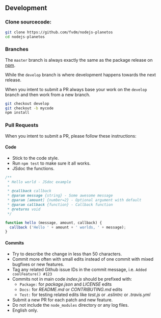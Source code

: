 Development
-----------

### Clone sourcecode:

```bash
git clone https://github.com/fvdm/nodejs-planetos
cd nodejs-planetos
```

### Branches

The `master` branch is always exactly the same as the package release on [npm](https://www.npmjs.com/package/planetos).

While the `develop` branch is where development happens towards the next release.

When you intent to submit a PR always base your work on the `develop` branch and then work from a new branch.


```bash
git checkout develop
git checkout -b mycode
npm install
```


### Pull Requests

When you intent to submit a PR, please follow these instructions:


#### Code

* Stick to the code style.
* Run `npm test` to make sure it all works.
* JSdoc the functions.


```js
/**
 * Hello world - JSdoc example
 *
 * @callback callback
 * @param message {string} - Some awesome message
 * @param [amount] {number=2} - Optional argument with default
 * @param callback {function} - Callback function
 * @returns void
 */

function hello (message, amount, callback) {
  callback ('Hello ' + amount + ' worlds, ' + message);
}
```


#### Commits

* Try to describe the change in less than 50 characters.
* Commit more often with small edits instead of one commit with mixed bugfixes or new features.
* Tag any related Github issue IDs in the commit message, i.e. `Added coolFeature() #123`
* Commits not in main code _index.js_ should be prefixed with:
  * `Package:` for _package.json_ and _LICENSE_ edits
  * `Docs:` for _README.md_ or _CONTRIBUTING.md_ edits
  * `Test:` for testing related edits like _test.js_ or _.eslintrc_ or _.travis.yml_
* Submit a new PR for each patch and new feature.
* Do not include the `node_modules` directory or any log files.
* English only.
